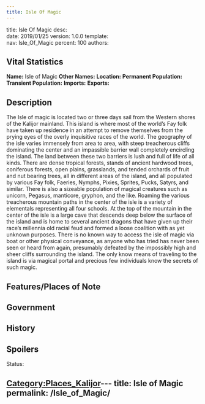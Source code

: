 ```yaml
---
title: Isle Of Magic
---
```


title:		Isle Of Magic
desc:		
date:		2019/01/25
version:	1.0.0
template:	
nav:		Isle_Of_Magic
percent:	100
authors:	
## Vital Statistics

**Name:** Isle of Magic
**Other Names:**
**Location:**
**Permanent Population:**
**Transient Population:**
**Imports:**
**Exports:**

## Description

The Isle of magic is located two or three days sail from the Western
shores of the Kalijor mainland. This island is where most of the world’s
Fay folk have taken up residence in an attempt to remove themselves from
the prying eyes of the overly inquisitive races of the world. The
geography of the isle varies immensely from area to area, with steep
treacherous cliffs dominating the center and an impassible barrier wall
completely encircling the island. The land between these two barriers is
lush and full of life of all kinds. There are dense tropical forests,
stands of ancient hardwood trees, coniferous forests, open plains,
grasslands, and tended orchards of fruit and nut bearing trees, all in
different areas of the island, and all populated by various Fay folk,
Faeries, Nymphs, Pixies, Sprites, Pucks, Satyrs, and similar. There is
also a sizeable population of magical creatures such as unicorn,
Pegasus, manticore, gryphon, and the like. Roaming the various
treacherous mountain paths in the center of the isle is a variety of
elementals representing all four schools. At the top of the mountain in
the center of the isle is a large cave that descends deep below the
surface of the island and is home to several ancient dragons that have
given up their race’s millennia old racial feud and formed a loose
coalition with as yet unknown purposes. There is no known way to access
the isle of magic via boat or other physical conveyance, as anyone who
has tried has never been seen or heard from again, presumably defeated
by the impossibly high and sheer cliffs surrounding the island. The only
know means of traveling to the island is via magical portal and precious
few individuals know the secrets of such magic.

## Features/Places of Note

## Government

## History

## Spoilers

<spoiler text="Spoilers">Status: </spoiler>

[Category:Places_Kalijor](Category:Places_Kalijor "wikilink")---
title: Isle of Magic
permalink: /Isle_of_Magic/
---

